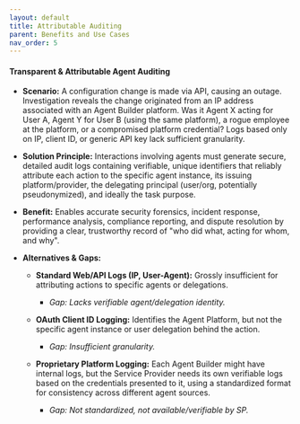 ```yaml
---
layout: default
title: Attributable Auditing
parent: Benefits and Use Cases
nav_order: 5
---
```

#### Transparent & Attributable Agent Auditing

- **Scenario:** A configuration change is made via API, causing an outage. Investigation reveals the change originated from an IP address associated with an Agent Builder platform. Was it Agent X acting for User A, Agent Y for User B (using the same platform), a rogue employee at the platform, or a compromised platform credential? Logs based only on IP, client ID, or generic API key lack sufficient granularity.
    
- **Solution Principle:** Interactions involving agents must generate secure, detailed audit logs containing verifiable, unique identifiers that reliably attribute each action to the specific agent instance, its issuing platform/provider, the delegating principal (user/org, potentially pseudonymized), and ideally the task purpose.
    
- **Benefit:** Enables accurate security forensics, incident response, performance analysis, compliance reporting, and dispute resolution by providing a clear, trustworthy record of "who did what, acting for whom, and why".
    
- **Alternatives & Gaps:**
    

	- **Standard Web/API Logs (IP, User-Agent):** Grossly insufficient for attributing actions to specific agents or delegations. 
		- *Gap: Lacks verifiable agent/delegation identity.*
    
	- **OAuth Client ID Logging:** Identifies the Agent Platform, but not the specific agent instance or user delegation behind the action. 
		- *Gap: Insufficient granularity.*
    

	- **Proprietary Platform Logging:** Each Agent Builder might have internal logs, but the Service Provider needs its own verifiable logs based on the credentials presented to it, using a standardized format for consistency across different agent sources. 
		- *Gap: Not standardized, not available/verifiable by SP.*